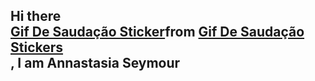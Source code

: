 ## Hi there <div class="tenor-gif-embed" data-postid="27159161" data-share-method="host" data-aspect-ratio="1.0356" data-width="100%"><a href="https://tenor.com/view/gif-de-sauda%C3%A7%C3%A3o-gif-27159161">Gif De Saudação Sticker</a>from <a href="https://tenor.com/search/gif+de+sauda%C3%A7%C3%A3o-stickers">Gif De Saudação Stickers</a></div> <script type="text/javascript" async src="https://tenor.com/embed.js"></script>, I am Annastasia Seymour

<!--
**Annastasia-Seymour/Annastasia-Seymour** is a ✨ _special_ ✨ repository because its `README.md` (this file) appears on your GitHub profile.

Here are some ideas to get you started:

- 🔭 I’m currently working on ...
- 🌱 I’m currently learning ...
- 👯 I’m looking to collaborate on ...
- 🤔 I’m looking for help with ...
- 💬 Ask me about ...
- 📫 How to reach me: ...
- 😄 Pronouns: ...
- ⚡ Fun fact: ...
-->
